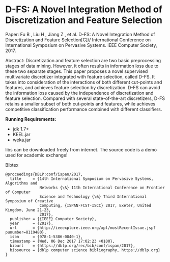 # D-FS: A Novel Integration Method of Discretization and Feature Selection

Paper: 
Fu B , Liu H , Jiang Z , et al. D-FS: A Novel Integration Method of Discretization and Feature Selection[C]// International Conference on International Symposium on Pervasive Systems. IEEE Computer Society, 2017.

Abstract:
Discretization and feature selection are two basic preprocessing stages of data mining. However, it often results in information loss due to these two separate stages. This paper proposes a novel supervised multivariate discretizer integrated with feature selection, called D-FS. It takes into consideration of the interactions of both different cut-points and features, and achieves feature selection by discretization. D-FS can avoid the information loss caused by the independence of discretization and feature selection. Compared with several state-of-the-art discretizers, D-FS retains a smaller subset of both cut-points and features, while achieves competitive classification performance combined with different classifiers.

**Running Requirements:**
* jdk 1.7+
* KEEL.jar
* weka.jar

libs can be downloaded freely from internet.
The source code is a demo used for academic exchange!

Bibtex
```
@proceedings{DBLP:conf/ispan/2017,
  title     = {14th International Symposium on Pervasive Systems, Algorithms and
               Networks {\&} 11th International Conference on Frontier of Computer
               Science and Technology {\&} Third International Symposium of Creative
               Computing, {ISPAN-FCST-ISCC} 2017, Exeter, United Kingdom, June 21-23,
               2017},
  publisher = {{IEEE} Computer Society},
  year      = {2017},
  url       = {http://ieeexplore.ieee.org/xpl/mostRecentIssue.jsp?punumber=8119480},
  isbn      = {978-1-5386-0840-1},
  timestamp = {Wed, 06 Dec 2017 17:02:23 +0100},
  biburl    = {https://dblp.org/rec/bib/conf/ispan/2017},
  bibsource = {dblp computer science bibliography, https://dblp.org}
}
```
